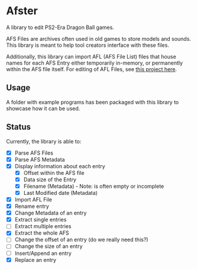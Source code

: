 # Afster

A library to edit PS2-Era Dragon Ball games.

AFS Files are archives often used in old games to store models and sounds. This library is meant to help tool creators interface with these files.

Additionally, this library can import AFL (AFS File List) files that house names for each AFS Entry either temporarily in-memory, or permanently within the AFS file itself. For editing of AFL Files, see [this project here](https://github.com/ViveTheModder/afl-editor).

## Usage

A folder with example programs has been packaged with this library to showcase how it can be used.

## Status

Currently, the library is able to:

- [x] Parse AFS Files
- [x] Parse AFS Metadata
- [x] Display information about each entry
    - [x] Offset within the AFS file
    - [x] Data size of the Entry
    - [x] Filename (Metadata) - Note: is often empty or incomplete
    - [x] Last Modified date (Metadata)
- [x] Import AFL File
- [x] Rename entry
- [x] Change Metadata of an entry
- [x] Extract single entries
- [ ] Extract multiple entries
- [x] Extract the whole AFS
- [ ] Change the offset of an entry (do we really need this?)
- [ ] Change the size of an entry
- [ ] Insert/Append an entry
- [x] Replace an entry
